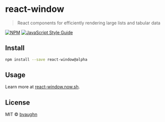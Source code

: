 # react-window

> React components for efficiently rendering large lists and tabular data

[![NPM](https://img.shields.io/npm/v/react-window.svg)](https://www.npmjs.com/package/react-window) [![JavaScript Style Guide](https://img.shields.io/badge/code_style-standard-brightgreen.svg)](https://standardjs.com)

## Install

```bash
npm install --save react-window@alpha
```

## Usage

Learn more at [react-window.now.sh](https://react-window.now.sh/).

## License

MIT © [bvaughn](https://github.com/bvaughn)
